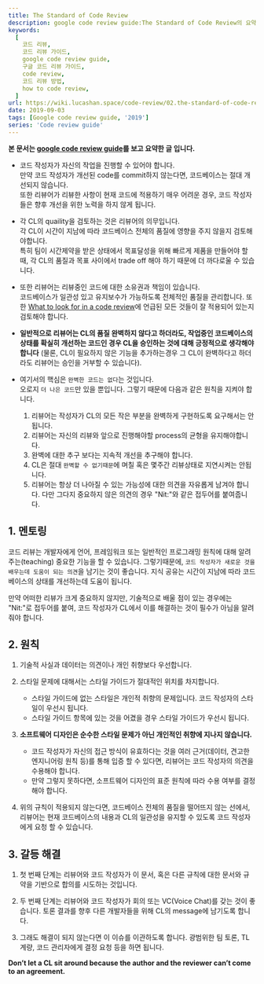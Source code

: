 ```yaml
---
title: The Standard of Code Review
description: google code review guide:The Standard of Code Review의 요약, 번역입니다.
keywords:
  [
    코드 리뷰,
    코드 리뷰 가이드,
    google code review guide,
    구글 코드 리뷰 가이드,
    code review,
    코드 리뷰 방법,
    how to code review,
  ]
url: https://wiki.lucashan.space/code-review/02.the-standard-of-code-review/
date: 2019-09-03
tags: [Google code review guide, '2019']
series: 'Code review guide'
---
```


**본 문서는 [google code review guide](https://google.github.io/eng-practices/review/reviewer/standard.html)를 보고 요약한 글 입니다.**

- 코드 작성자가 자신의 작업을 진행할 수 있어야 합니다.  
  만약 코드 작성자가 개선된 code를 commit하지 않는다면, 코드베이스는 절대 개선되지 않습니다.  
  또한 리뷰어가 리뷰한 사항이 현재 코드에 적용하기 매우 어려운 경우, 코드 작성자들은 향후 개선을 위한 노력을 하지 않게 됩니다.

- 각 CL의 quaility을 검토하는 것은 리뷰어의 의무입니다.  
  각 CL이 시간이 지남에 따라 코드베이스 전체의 품질에 영향을 주지 않을지 검토해야합니다.  
  특히 팀이 시간제약을 받은 상태에서 목표달성을 위해 빠르게 제품을 만들어야 할 때, 각 CL의 품질과 목표 사이에서 trade off 해야 하기 때문에 더 까다로울 수 있습니다.

- 또한 리뷰어는 리뷰중인 코드에 대한 소유권과 책임이 있습니다.  
  코드베이스가 일관성 있고 유지보수가 가능하도록 전체적인 품질을 관리합니다. 또한 [What to look for in a code review](/code-review/03.what-to-look-for-in-a-code-review/)에 언급된 모든 것들이 잘 적용되어 있는지 검토해야 합니다.

- **일반적으로 리뷰어는 CL의 품질 완벽하지 않다고 하더라도, 작업중인 코드베이스의 상태를 확실히 개선하는 코드인 경우 CL을 승인하는 것에 대해 긍정적으로 생각해야 합니다** (물론, CL이 필요하지 않은 기능을 추가하는경우 그 CL이 완벽하다고 하더라도 리뷰어는 승인을 거부할 수 있습니다).

- 여기서의 핵심은 `완벽한 코드는 없다`는 것입니다.  
  오로지 `더 나은 코드`만 있을 뿐입니다. 그렇기 때문에 다음과 같은 원칙을 지켜야 합니다.
  1. 리뷰어는 작성자가 CL의 모든 작은 부분을 완벽하게 구현하도록 요구해서는 안됩니다.
  2. 리뷰어는 자신의 리뷰와 앞으로 진행해야할 process의 균형을 유지해야합니다.
  3. 완벽에 대한 추구 보다는 지속적 개선을 추구해야 합니다.
  4. CL은 절대 `완벽할 수 없기때문`에 며칠 혹은 몇주간 리뷰상태로 지연시켜는 안됩니다.
  5. 리뷰어는 항상 더 나아질 수 있는 가능성에 대한 의견을 자유롭게 남겨야 합니다. 다만 그다지 중요하지 않은 의견의 경우 "Nit:"와 같은 접두어를 붙여줍니다.

## 1. 멘토링

코드 리뷰는 개발자에게 언어, 프레임워크 또는 일반적인 프로그래밍 원칙에 대해 알려주는(teaching) 중요한 기능을 할 수 있습니다. 그렇기때문에, `코드 작성자가 새로운 것을 배우는데 도움이 되는 의견`을 남기는 것이 좋습니다. 지식 공유는 시간이 지남에 따라 코드베이스의 상태를 개선하는데 도움이 됩니다.

만약 어떠한 리뷰가 크게 중요하지 않지만, 기술적으로 배울 점이 있는 경우에는 "Nit:"로 접두어를 붙여, 코드 작성자가 CL에서 이를 해결하는 것이 필수가 아님을 알려줘야 합니다.

## 2. 원칙

1. 기술적 사실과 데이터는 의견이나 개인 취향보다 우선합니다.

2. 스타일 문제에 대해서는 스타일 가이드가 절대적인 위치를 차지합니다.

   - 스타일 가이드에 없는 스타일은 개인적 취향의 문제입니다. 코드 작성자의 스타일이 우선시 됩니다.
   - 스타일 가이드 항목에 있는 것을 어겼을 경우 스타일 가이드가 우선시 됩니다.

3. **소프트웨어 디자인은 순수한 스타일 문제가 아닌 개인적인 취향에 지나지 않습니다.**

   - 코드 작성자가 자신의 접근 방식이 유효하다는 것을 여러 근거(데이터, 견고한 엔지니어링 원칙 등)를 통해 입증 할 수 있다면, 리뷰어는 코드 작성자의 의견을 수용해야 합니다.
   - 만약 그렇지 못하다면, 소프트웨어 디자인의 표준 원칙에 따라 수용 여부를 결정해야 합니다.

4. 위의 규칙이 적용되지 않는다면, 코드베이스 전체의 품질을 떨어뜨지 않는 선에서, 리뷰어는 현재 코드베이스의 내용과 CL의 일관성을 유지할 수 있도록 코드 작성자에게 요청 할 수 있습니다.

## 3. 갈등 해결

1. 첫 번째 단계는 리뷰어와 코드 작성자가 이 문서, 혹은 다른 규칙에 대한 문서와 규약을 기반으로 합의를 시도하는 것입니다.

2. 두 번째 단계는 리뷰어와 코드 작성자가 회의 또는 VC(Voice Chat)를 갖는 것이 좋습니다. 토론 결과를 향후 다른 개발자들을 위해 CL의 message에 남기도록 합니다.

3. 그래도 해결이 되지 않는다면 이 이슈를 이관하도록 합니다. 광범위한 팀 토론, TL 계량, 코드 관리자에게 결정 요청 등을 하면 됩니다.

**Don’t let a CL sit around because the author and the reviewer can’t come to an agreement.**
